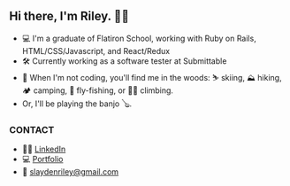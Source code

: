 ## Hi there, I'm Riley. 👨‍💻

- 💻 I'm a graduate of Flatiron School, working with Ruby on Rails, HTML/CSS/Javascript, and React/Redux
- 🛠 Currently working as a software tester at Submittable
- 🌲 When I'm not coding, you'll find me in the woods: ⛷ skiing, ⛰ hiking, 🏕 camping, 🎣 fly-fishing, or 🧗‍♀️ climbing. 
- Or, I'll be playing the banjo 🪕.

### CONTACT
- 👨‍💻 [LinkedIn](https://linkedin.com/in/rileyslayden) <br/>
- 💻 [Portfolio](https://www.rileyslayden.com) <br/>
- 📧 slaydenriley@gmail.com
